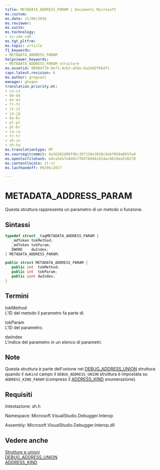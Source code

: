 ```yaml
---
title: METADATA_ADDRESS_PARAM | Documenti Microsoft
ms.custom: 
ms.date: 11/04/2016
ms.reviewer: 
ms.suite: 
ms.technology:
- vs-ide-sdk
ms.tgt_pltfrm: 
ms.topic: article
f1_keywords:
- METADATA_ADDRESS_PARAM
helpviewer_keywords:
- METADATA_ADDRESS_PARAM structure
ms.assetid: 90904f19-0e71-4cb3-a56e-6a2e92f66dfc
caps.latest.revision: 6
ms.author: gregvanl
manager: ghogen
translation.priority.mt:
- cs-cz
- de-de
- es-es
- fr-fr
- it-it
- ja-jp
- ko-kr
- pl-pl
- pt-br
- ru-ru
- tr-tr
- zh-cn
- zh-tw
ms.translationtype: MT
ms.sourcegitcommit: 4a36302d80f4bc397128e3838c9abf858a0b5fe8
ms.openlocfilehash: edca5da7e4d417f6578946c824ac601dea516270
ms.contentlocale: it-it
ms.lasthandoff: 09/06/2017

---
```

# <a name="metadataaddressparam"></a>METADATA_ADDRESS_PARAM
Questa struttura rappresenta un parametro di un metodo o funzione.  
  
## <a name="syntax"></a>Sintassi  
  
```cpp  
typedef struct _tagMETADATA_ADDRESS_PARAM {  
   _mdToken tokMethod;  
   _mdToken tokParam;  
   DWORD    dwIndex;  
} METADATA_ADDRESS_PARAM;  
```  
  
```csharp  
public struct METADATA_ADDRESS_PARAM {  
   public int  tokMethod;  
   public int  tokParam;  
   public uint dwIndex;  
}  
```  
  
## <a name="terms"></a>Termini  
 tokMethod  
 L'ID del metodo il parametro fa parte di.  
  
 tokParam  
 L'ID del parametro.  
  
 dwIndex  
 L'indice del parametro in un elenco di parametri.  
  
## <a name="remarks"></a>Note  
 Questa struttura è parte dell'unione nel [DEBUG_ADDRESS_UNION](../../../extensibility/debugger/reference/debug-address-union.md) struttura quando il `dwKind` campo il `DEBUG_ADDRESS_UNION` struttura è impostata su `ADDRESS_KIND_PARAM` (compreso il [ADDRESS_KIND](../../../extensibility/debugger/reference/address-kind.md) enumerazione).  
  
## <a name="requirements"></a>Requisiti  
 Intestazione: sh.h  
  
 Namespace: Microsoft.VisualStudio.Debugger.Interop  
  
 Assembly: Microsoft.VisualStudio.Debugger.Interop.dll  
  
## <a name="see-also"></a>Vedere anche  
 [Strutture e unioni](../../../extensibility/debugger/reference/structures-and-unions.md)   
 [DEBUG_ADDRESS_UNION](../../../extensibility/debugger/reference/debug-address-union.md)   
 [ADDRESS_KIND](../../../extensibility/debugger/reference/address-kind.md)
